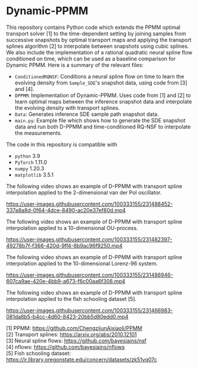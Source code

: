 # Dynamic-PPMM

This repository contains Python code which extends the PPMM optimal transport solver [1] to the time-dependent setting by joining samples from successive snapshots by optimal transport maps and applying the transport splines algorithm [2] to interpolate between snapshots using cubic splines. We also include the implementation of a rational quadratic neural spline flow conditioned on time, which can be used as a baseline comparison for Dynamic PPMM. Here is a summary of the relevant files:

- `ConditionedRQNSF`: Conditions a neural spline flow on time to learn the evolving density from `Sample_SDE`'s snapshot data, using code from [3] and [4]. 
- `DPPMM`: Implementation of Dynamic-PPMM. Uses code from [1] and [2] to learn optimal maps between the inference snapshot data and interpolate the evolving density with transport splines.
- `Data`: Generates inference SDE sample path snapshot data. 
- `main.py`: Example file which shows how to generate the SDE snapshot data and run both D-PPMM and time-conditioned RQ-NSF to interpolate the measurements. 

The code in this repository is compatible with 

- `python` 3.9
- `PyTorch` 1.11.0
- `numpy` 1.20.3
- `matplotlib` 3.5.1

  
The following video shows an example of D-PPMM with transport spline interpolation applied to the 2-dimensional van der Pol oscillator. 


https://user-images.githubusercontent.com/100333155/231488452-337a8a8d-0f64-4dce-8490-ac20e37ef80d.mp4


The following video shows an example of D-PPMM with transport spline interpolation applied to a 10-dimensional OU-process. 



https://user-images.githubusercontent.com/100333155/231482397-49278b7f-f366-420d-9ff4-6b9ac96f9250.mp4



The following video shows an example of D-PPMM with transport spline interpolation applied to the 10-dimensional Lorenz-96 system. 



https://user-images.githubusercontent.com/100333155/231486946-607ca9ae-420e-4bb9-a673-f6c00aa6f308.mp4



The following video shows an example of D-PPMM with transport spline interpolation applied to the fish schooling dataset [5]. 

https://user-images.githubusercontent.com/100333155/231466983-081da8b5-b4cc-4d60-8423-20bb5d80edd0.mp4





[1] PPMM: https://github.com/ChengzijunAixiaoli/PPMM \
[2] Transport splines: https://arxiv.org/abs/2010.12101 \
[3] Neural spline flows: https://github.com/bayesiains/nsf \
[4] nflows: https://github.com/bayesiains/nflows \
[5] Fish schooling dataset: https://ir.library.oregonstate.edu/concern/datasets/zk51vq07c






